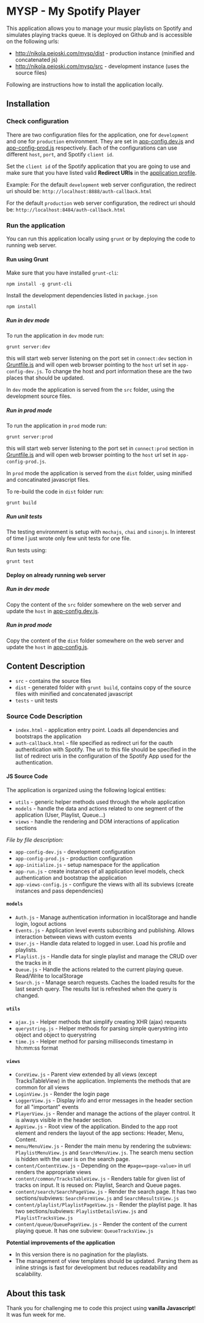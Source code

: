 # MYSP - My Spotify Player

This application allows you to manage your music playlists on Spotify and simulates playing tracks queue.
It is deployed on Github and is accessible on the following urls:
  * http://nikola.pejoski.com/mysp/dist - production instance (minified and concatenated js)
  * http://nikola.pejoski.com/mysp/src - development instance (uses the source files)
  
Following are instructions how to install the application locally.
## Installation

### Check configuration

There are two configuration files for the application, one for `development` and one for `production` environment.
They are set in [app-config.dev.js](src/javascript/app-config-dev.js) and [app-config-prod.js](src/javascript/app-config-prod.js) respectively.
Each of the configurations can use different `host`, `port`, and Spotify `client id`.

Set the `client id` of the Spotify application that you are going to use and make sure that you have listed 
valid **Redirect URIs** in the [application profile](https://developer.spotify.com/my-applications/).

Example:
For the default `development` web server configuration, the redirect uri should be:
`http://localhost:8888/auth-callback.html`

For the default `production` web server configuration, the redirect uri should be:
`http://localhost:8484/auth-callback.html`

### Run the application

You can run this application locally using `grunt` or by deploying the code to running web server.

#### Run using Grunt

Make sure that you have installed `grunt-cli`:
```shell
npm install -g grunt-cli
```

Install the development dependencies listed in `package.json`
```shell
npm install
```
##### Run in dev mode
To run the application in `dev` mode run:
```shell
grunt server:dev
```
this will start web server listening on the port set in `connect:dev` section in [Gruntfile.js](Gruntfile.js)
and will open web browser pointing to the `host` url set in `app-config-dev.js`.
To change the host and port information these are the two places that should be updated.

In `dev` mode the application is served from the `src` folder, using the development source files.

##### Run in prod mode
To run the application in `prod` mode run:
```shell
grunt server:prod
```
this will start web server listening to the port set in `connect:prod` section in [Gruntfile.js](Gruntfile.js)
and will open web browser pointing to the `host` url set in `app-config-prod.js`.

In `prod` mode the application is served from the `dist` folder, using minified and concatinated javascript files.

To re-build the code in `dist` folder run:
```shell
grunt build
```

##### Run unit tests
The testing environment is setup with `mochajs`, `chai` and `sinonjs`.
In interest of time I just wrote only few unit tests for one file.

Run tests using:
```shell
grunt test
```

#### Deploy on already running web server

##### Run in dev mode
Copy the content of the `src` folder somewhere on the web server and update the `host` in
[app-config.dev.js](src/javascript/app-config-dev.js).

##### Run in prod mode
Copy the content of the `dist` folder somewhere on the web server and update the `host` in
[app-config.js](dist/javascript/app-config.js).

## Content Description

* `src` - contains the source files
* `dist` - generated folder with `grunt build`, contains copy of the source files with minified and concatenated javascript
* `tests` - unit tests

### Source Code Description

* `index.html` - application entry point. Loads all dependencies and bootstraps the application
* `auth-callback.html` - file specified as redirect uri for the oauth authentication with Spotify. 
    The uri to this file should be specified in the list of redirect uris in the configuration of the Spotify App used for the authentication.

#### JS Source Code

The application is organized using the following logical entities:

* `utils` - generic helper methods used through the whole application
* `models` - handle the data and actions related to one segment of the application (User, Playlist, Queue...)
* `views` - handle the rendering and DOM interactions of application sections

*File by file description:*

* `app-config-dev.js` - development configuration
* `app-config-prod.js` - production configuration
* `app-initialize.js` - setup namespace for the application
* `app-run.js` - create instances of all application level models, check authentication and bootstrap the application
* `app-views-config.js` - configure the views with all its subviews (create instances and pass dependencies)

#### `models`
* `Auth.js` - Manage authentication information in localStorage and handle login, logout actions
* `Events.js` - Application level events subscribing and publishing. Allows interaction between views with custom events
* `User.js` - Handle data related to logged in user. Load his profile and playlists.
* `Playlist.js` - Handle data for single playlist and manage the CRUD over the tracks in it
* `Queue.js` - Handle the actions related to the current playing queue. Read/Write to localStorage
* `Search.js` - Manage search requests. Caches the loaded results for the last search query. 
The results list is refreshed when the query is changed.

#### `utils`
* `ajax.js` - Helper methods that simplify creating XHR (ajax) requests
* `querystring.js` - Helper methods for parsing simple querystring into object and object to querystring
* `time.js` - Helper method for parsing milliseconds timestamp in hh:mm:ss format

#### `views`
* `CoreView.js` - Parent view extended by all views (except TracksTableView) in the application. Implements the methods that are common for all views
* `LoginView.js` - Render the login page
* `LoggerView.js` - Display info and error messages in the header section for all "important" events
* `PlayerView.js` - Render and manage the actions of the player control. It is always visible in the header section.
* `AppView.js` - Root view of the application. Binded to the app root element and renders the layout of the app sections: Header, Menu, Content.
* `menu/MenuView.js` - Render the main menu by rendering the subviews: `PlaylistMenuView.js` and `SearchMenuView.js`. The search menu section is hidden with the user is on the search page.
* `content/ContentView.js` - Depending on the `#page=<page-value>` in url renders the appropriate views
* `content/common/TracksTableView.js` - Renders table for given list of tracks on input. It is reused on: Playlist, Search and Queue pages.
* `content/search/SearchPageView.js` - Render the search page. It has two sections/subviews: `SearchFormView.js` and `SearchResultsView.js`
* `content/playlist/PlaylistPageView.js` - Render the playlist page. It has two sections/subviews: `PlaylistDetailsView.js` and `PlaylistTracksView.js`
* `content/queue/QueuePageView.js` - Render the content of the current playing queue. It has one subview: `QueueTracksView.js`

**Potential improvements of the application**
* In this version there is no pagination for the playlists.
* The management of view templates should be updated. Parsing them as inline strings is fast for development but reduces readability and scalability.

## About this task
Thank you for challenging me to code this project using **vanilla Javascript**! It was fun week for me.
